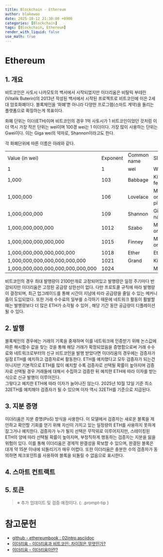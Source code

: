 ```yaml
---
title: Blockchain - Ethereum
author: blakewoo
date: 2025-10-12 21:30:00 +0900
categories: [Blockchain]
tags: [Blockchain, Ethereum] 
render_with_liquid: false
use_math: true
---
```


# Ethereum
## 1. 개요
비트코인은 사토시 나카모토의 백서에서 시작되었지만 이더리움은 비탈릭 부테린(Vitalik Buterin)의 2013년 작성된 백서에서 시작된 프로젝트로 비트코인에 이은 2세대 암호화폐이다.
블록체인을 ‘화폐’뿐 아니라 다양한 프로그램(스마트 계약)을 돌리는 플랫폼으로 확장하는게 목표이다.

화폐 단위는 이더(ETH)이며 비트코인의 경우 1억 사토시가 1 비트코인이었던 것처럼 이더 역시 가장 작은 단위는 wei이며 100경 wei는 1 이더이다.
가장 많이 사용하는 단위는 Gwei이다. 이는 Giga wei의 약자로, Shannon이라고도 한다.
 
각 화폐단위에 따른 이름은 아래와 같다.

<table>
    <tr>
        <td>Value (in wei)</td>
        <td>Exponent</td>
        <td>Common name</td>
        <td>SI name </td>
    </tr>
    <tr>
        <td>1</td>
        <td>1</td>
        <td>wei</td>
        <td>Wei </td>
    </tr>
    <tr>
        <td>1,000</td>
        <td>103</td>
        <td>Babbage</td>
        <td>Kilowei or femtoether </td>
    </tr>
    <tr>
        <td>1,000,000</td>
        <td>106</td>
        <td>Lovelace</td>
        <td>Megawei or picoether </td>
    </tr>
    <tr>
        <td>1,000,000,000</td>
        <td>109</td>
        <td>Shannon</td>
        <td>Gigawei or nanoether </td>
    </tr>
    <tr>
        <td>1,000,000,000,000</td>
        <td>1012</td>
        <td>Szabo</td>
        <td>Microether or micro </td>
    </tr>
    <tr>
        <td>1,000,000,000,000,000</td>
        <td>1015</td>
        <td>Finney</td>
        <td>Milliether or milli </td>
    </tr>
    <tr>
        <td>1,000,000,000,000,000,000</td>
        <td>1018</td>
        <td>Ether</td>
        <td>Ether </td>
    </tr>
    <tr>
        <td>1,000,000,000,000,000,000,000</td>
        <td>1021</td>
        <td>Grand</td>
        <td>Kiloether </td>
    </tr>
    <tr>
        <td>1,000,000,000,000,000,000,000,000</td>
        <td>1024</td>
        <td></td>
        <td>Megaether </td>
    </tr>
</table>

비트코인의 경우 최대 발행량이 2100만개로 고정되어있고 발행량은 일정 주기마다 반감되지만 이더리움은 고정된 공급량 상한선이 없다.
다만 프로토콜 규칙에 따라 발행량이 결정되며, 최근 업그레이드를 통해 시간이 지남에 따라 공급량을 줄일 수 있는 메커니즘이 도입되었다. 
또한 거래 수수료의 일부를 소각하기 때문에 네트워크 활동이 활발할 때는 발행량보다 더 많은 ETH가 소각될 수 있어 , 해당 기간 동안 공급량이 디플레이션될 수 있다.

## 2. 발행
블록체인의 경우에는 거래의 기록을 중재하며 이를 네트워크에 인증받기 위해 논스값에 따른 해시함수 값을 찾는 것을 통해 해당 거래가 확정되었음을 증명함으로써
거래 수수료와 네트워크로부터의 신규 비트코인을 발행 받았다면 이더리움의 경우에는 검증자가 일정 ETH를 예치하고 검증자로써 활동한다.
ETH를 예치했다고 모두 검증자가 되는건 아니지만 기본적으로 ETH를 많이 예치할 수록 검증자로 선택될 확률이 높아지며 검증자로 선택될 경우
거래들에 대해서 수집하고 검증한 뒤 예치한 ETH에 따라 이자를 받는 식으로 신규 발행이 이루어진다.   
그렇다고 예치한 ETH에 따라 이자가 늘어나진 않는다. 2025년 10월 12일 기준 최소 32ETH를 예치해야 검증자가 될 수 있으며
이자 역시 32ETH를 기준으로 지급된다.

## 3. 지분 증명
이더리움은 지분 증명(PoS) 방식을 사용한다. 
이 모델에서 검증자는 새로운 블록을 제안하고 확인할 기회를 얻기 위해 자신이 가지고 있는 일정량의 ETH를 사용하지 못하게 잠그거나 예치한다.
검증자가 누가 될지 선택은 무작위로 이루어지지만, 스테이킹된 ETH의 양에 따라 선택될 확률이 높아지며, 부정직하게 행동하는 검증자는 지분을 잃을 위험이 있다.
이를 통해 이더리움은 경제적 완결성을 확보할 수 있으며, 완결된 블록은 대개 약 15분 이내에 되돌리기가 매우 어렵다.
또한 이더리움은 충분한 수의 검증자가 동의하면 체크포인트를 사용하여 블록을 되돌릴 수 없음으로 표시한다.

## 4. 스마트 컨트랙트
## 5. 토큰

> ※ 추가 업데이트 및 검증 예정이다.
{: .prompt-tip }

# 참고문헌
- [github - ethereumbook : 02intro.asciidoc](https://github.com/ethereumbook/ethereumbook/blob/develop/02intro.asciidoc)
- [이더리움 - 이더리움과 비트코인: 차이점은 무엇인가?](https://ethereum.org/ko/ethereum-vs-bitcoin/)
- [이더리움 - 이더리움이란?](https://ethereum.org/ko/what-is-ethereum/) 
